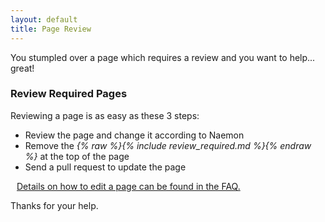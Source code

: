 ```yaml
---
layout: default
title: Page Review
---
```


You stumpled over a page which requires a review and you want to help... great!

### Review Required Pages

Reviewing a page is as easy as these 3 steps:

 - Review the page and change it according to Naemon
 - Remove the <i>{% raw %}{% include review_required.md %}{% endraw %}</i> at the top of the page
 - Send a pull request to update the page

<div class="alert alert-info" style="margin: 10px;"><i class="glyphicon glyphicon-info-sign"></i> <a href="/documentation/faq/#documentation">Details on how to edit a page can be found in the FAQ.</a></div>

Thanks for your help.
